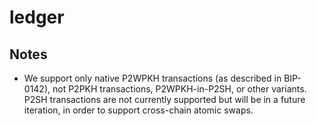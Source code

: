 # ledger

## Notes

- We support only native P2WPKH transactions (as described in BIP-0142), not P2PKH transactions, P2WPKH-in-P2SH, or
  other variants.  P2SH transactions are not currently supported but will be in a future iteration, in order to support
  cross-chain atomic swaps.
